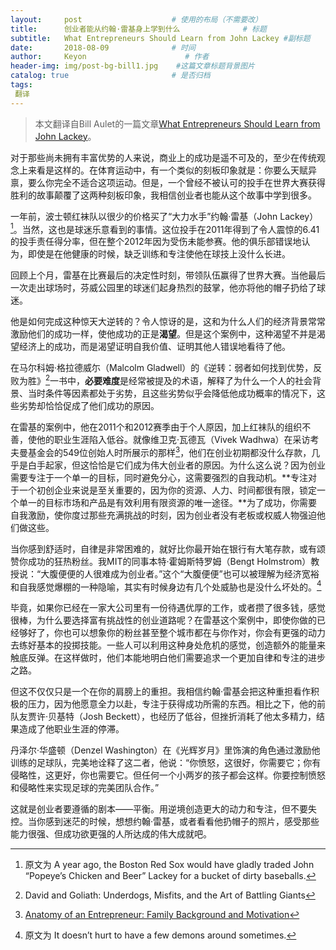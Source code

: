 ```yaml
---
layout:     post                    # 使用的布局（不需要改）
title:      创业者能从约翰·雷基身上学到什么              # 标题 
subtitle:   What Entrepreneurs Should Learn from John Lackey #副标题
date:       2018-08-09              # 时间
author:     Keyon                      # 作者
header-img: img/post-bg-bill1.jpg    #这篇文章标题背景图片
catalog: true                       # 是否归档
tags:
 翻译
---
```


> 本文翻译自Bill Aulet的一篇文章[What Entrepreneurs Should Learn from John Lackey](https://www.xconomy.com/boston/2013/11/25/entrepreneurs-learn-john-lackey/)。

对于那些尚未拥有丰富优势的人来说，商业上的成功是遥不可及的，至少在传统观念上来看是这样的。在体育运动中，有一个类似的刻板印象就是：你要么天赋异禀，要么你完全不适合这项运动。但是，一个曾经不被认可的投手在世界大赛获得胜利的故事颠覆了这两种刻板印象，我相信创业者也能从这个故事中学到很多。

一年前，波士顿红袜队以很少的价格买了“大力水手”约翰·雷基（John Lackey）[^1]。当然，这也是球迷乐意看到的事情。这位投手在2011年得到了令人震惊的6.41的投手责任得分率，但在整个2012年因为受伤未能参赛。他的俱乐部错误地认为，即使是在他健康的时候，缺乏训练和专注使他在球技上没什么长进。

[^1]: 原文为 A year ago, the Boston Red Sox would have gladly traded John “Popeye’s Chicken and Beer” Lackey for a bucket of dirty baseballs.

回顾上个月，雷基在比赛最后的决定性时刻，带领队伍赢得了世界大赛。当他最后一次走出球场时，芬威公园里的球迷们起身热烈的鼓掌，他亦将他的帽子扔给了球迷。

他是如何完成这种惊天大逆转的？令人惊讶的是，这和为什么人们的经济背景常常激励他们的成功一样，使他成功的正是**渴望**。但是这个案例中，这种渴望不并是渴望经济上的成功，而是渴望证明自我价值、证明其他人错误地看待了他。

在马尔科姆·格拉德威尓（Malcolm Gladwell）的《逆转：弱者如何找到优势，反败为胜》[^2]一书中，**必要难度**是经常被提及的术语，解释了为什么一个人的社会背景、当时条件等因素都处于劣势，且这些劣势似乎会降低他成功概率的情况下，这些劣势却恰恰促成了他们成功的原因。

[^2]: David and Goliath: Underdogs, Misfits, and the Art of Battling Giants

在雷基的案例中，他在2011个和2012赛季由于个人原因，加上红袜队的组织不善，使他的职业生涯陷入低谷。就像维卫克·瓦德瓦（Vivek Wadhwa）在采访考夫曼基金会的549位创始人时所展示的那样[^3]，他们在创业初期都没什么存款，几乎是白手起家，但这恰恰是它们成为伟大创业者的原因。为什么这么说？因为创业需要专注于一个单一的目标，同时避免分心，这需要强烈的自我动机。**专注对于一个初创企业来说是至关重要的，因为你的资源、人力、时间都很有限，锁定一个单一的目标市场和产品是有效利用有限资源的唯一途径。**为了成功，你需要自我激励，使你度过那些充满挑战的时刻，因为创业者没有老板或权威人物强迫他们做这些。

[^3]: [Anatomy of an Entrepreneur: Family Background and Motivation](https://papers.ssrn.com/sol3/papers.cfm?abstract_id=1431263)

当你感到舒适时，自律是非常困难的，就好比你最开始在银行有大笔存款，或有颂赞你成功的狂热粉丝。我MIT的同事本特·霍姆斯特罗姆（Bengt Holmstrom）教授说：“大腹便便的人很难成为创业者。”这个“大腹便便”也可以被理解为经济宽裕和自我感觉爆棚的一种隐喻，其实有时候身边有几个处威胁也是没什么坏处的。[^4]

[^4]: 原文为 It doesn’t hurt to have a few demons around sometimes.

毕竟，如果你已经在一家大公司里有一份待遇优厚的工作，或者攒了很多钱，感觉很棒，为什么要选择富有挑战性的创业道路呢？在雷基这个案例中，即使你做的已经够好了，你也可以想象你的粉丝甚至整个城市都在与你作对，你会有更强的动力去练好基本的投掷技能。一些人可以利用这种身处危机的感觉，创造额外的能量来触底反弹。在这样做时，他们本能地明白他们需要追求一个更加自律和专注的进步之路。

但这不仅仅只是一个在你的肩膀上的重担。我相信约翰·雷基会把这种重担看作积极的压力，因为他愿意全力以赴，专注于获得成功所需的东西。相比之下，他的前队友贾许·贝基特（Josh Beckett），也经历了低谷，但挫折消耗了他太多精力，结果造成了他职业生涯的停滞。

丹泽尔·华盛顿（Denzel Washington）在《光辉岁月》里饰演的角色通过激励他训练的足球队，完美地诠释了这二者，他说：“你愤怒，这很好，你需要它；你有侵略性，这更好，你也需要它。但任何一个小两岁的孩子都会这样。你要控制愤怒和侵略性来实现足球的完美团队合作。”

这就是创业者要遵循的剧本——平衡。用逆境创造更大的动力和专注，但不要失控。当你感到迷茫的时候，想想约翰·雷基，或者看看他扔帽子的照片，感受那些能力很强、但成功欲更强的人所达成的伟大成就吧。